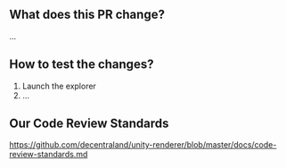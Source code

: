 ## What does this PR change?

<!--
In case you are fixing any specific issue, please refer to it with `fix: #issue_number`.
In case you are implementing a new feature, please write a detailed description about it.
As an optional step, you can link or add any useful external documentation to give more context about the proposed changes (for example: design/architecture documents, figma links, screenshots, etc.).
-->

...

## How to test the changes?

<!--
Explain how to test the feature (or fix) for someone who doesn't know anything about this implementation:
-->

1. Launch the explorer
2. ...

## Our Code Review Standards

https://github.com/decentraland/unity-renderer/blob/master/docs/code-review-standards.md

